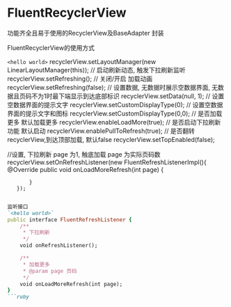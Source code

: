 # FluentRecyclerView
功能齐全且易于使用的RecyclerView及BaseAdapter 封装

FluentRecyclerView的使用方式

`<hello world>`
recyclerView.setLayoutManager(new LinearLayoutManager(this));
// 启动刷新动态, 触发下拉刷新监听
recyclerView.setRefreshing();
// 关闭/开启 加载动画
recyclerView.setRefreshing(false);
// 设置数据, 无数据时展示空数据界面, 无数据且页码不为1时最下端显示到达底部标识
recyclerView.setData(null, 1);
// 设置空数据界面的提示文字
recyclerView.setCustomDisplayType(0);
// 设置空数据界面的提示文字和图标
recyclerView.setCustomDisplayType(0,0);
// 是否加载更多 默认加载更多
recyclerView.enableLoadMore(true);
// 是否启动下拉刷新功能 默认启动
recyclerView.enablePullToRefresh(true);
// 是否翻转recyclerView,到达顶部加载, 默认false
recyclerView.setTopEnabled(false);

//设置, 下拉刷新 page 为1, 触底加载 page 为实际页码数
recyclerView.setOnRefreshListener(new FluentRefreshListenerImpl(){
           @Override
           public void onLoadMoreRefresh(int page) {
               
           }
       });
			
```ruby

监听接口
`<hello world>`
public interface FluentRefreshListener {
    /**
     * 下拉刷新
     */
    void onRefreshListener();

    /**
     * 加载更多
     * @param page 页码
     */
    void onLoadMoreRefresh(int page);
}
```ruby
